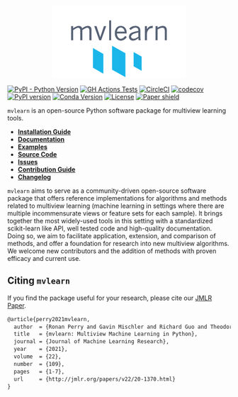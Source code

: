 <p align="center">
  <img width=300 src="docs/figures/mvlearn-logo-transparent-grey.png" />
</p>


[![PyPI - Python Version](https://img.shields.io/pypi/pyversions/mvlearn.svg)](https://img.shields.io/pypi/pyversions/mvlearn.svg)
[![GH Actions Tests](https://github.com/mvlearn/mvlearn/actions/workflows/main.yml/badge.svg)](https://github.com/mvlearn/mvlearn/actions)
[![CircleCI](https://circleci.com/gh/mvlearn/mvlearn/tree/main.svg?style=shield)](https://app.circleci.com/pipelines/github/mvlearn/mvlearn)
[![codecov](https://codecov.io/gh/mvlearn/mvlearn/branch/main/graph/badge.svg)](https://codecov.io/gh/mvlearn/mvlearn)
[![PyPI version](https://badge.fury.io/py/mvlearn.svg)](https://badge.fury.io/py/mvlearn)
[![Conda Version](https://img.shields.io/conda/vn/conda-forge/mvlearn.svg)](https://anaconda.org/conda-forge/mvlearn)
[![License](https://img.shields.io/github/license/mvlearn/mvlearn)](https://opensource.org/licenses/MIT)
[![Paper shield](https://img.shields.io/badge/JMLR-Paper-red)](https://www.jmlr.org/papers/volume22/20-1370/20-1370.pdf)


`mvlearn` is an open-source Python software package for multiview learning tools.

- [**Installation Guide**](https://mvlearn.github.io/install.html)
- [**Documentation**](https://mvlearn.github.io/)
- [**Examples**](https://mvlearn.github.io/auto_examples/index.html)
- [**Source Code**](https://github.com/mvlearn/mvlearn/tree/main/mvlearn)
- [**Issues**](https://github.com/mvlearn/mvlearn/issues)
- [**Contribution Guide**](https://mvlearn.github.io/contributing.html)
- [**Changelog**](https://mvlearn.github.io/changelog.html)

`mvlearn` aims to serve as a community-driven open-source software package that offers reference implementations for algorithms and methods related to multiview learning (machine learning in settings where there are multiple incommensurate views or feature sets for each sample). It brings together the most widely-used tools in this setting with a standardized scikit-learn like API, well tested code and high-quality documentation. Doing so, we aim to facilitate application, extension, and comparison of methods, and offer a foundation for research into new multiview algorithms. We welcome new contributors and the addition of methods with proven efficacy and current use.

## Citing `mvlearn`

If you find the package useful for your research, please cite our [JMLR Paper](https://www.jmlr.org/papers/volume22/20-1370/20-1370.pdf).

```tex
@article{perry2021mvlearn,
  author  = {Ronan Perry and Gavin Mischler and Richard Guo and Theodore Lee and Alexander Chang and Arman Koul and Cameron Franz and Hugo Richard and Iain Carmichael and Pierre Ablin and Alexandre Gramfort and Joshua T. Vogelstein},
  title   = {mvlearn: Multiview Machine Learning in Python},
  journal = {Journal of Machine Learning Research},
  year    = {2021},
  volume  = {22},
  number  = {109},
  pages   = {1-7},
  url     = {http://jmlr.org/papers/v22/20-1370.html}
}
```


